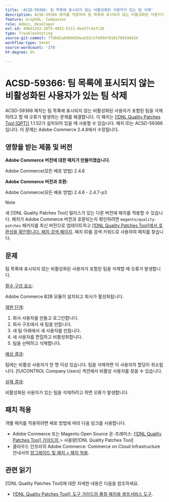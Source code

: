 ```yaml
---
title: 'ACSD-59366: 팀 목록에 표시되지 않는 비활성화된 사용자가 있는 팀 삭제'
description: ACSD-59366 패치를 적용하여 팀 목록에 표시되지 않는 비활성화된 사용자가 포함된 팀을 삭제하려고 할 때 오류가 발생하는 Adobe Commerce 문제를 해결합니다.
feature: GraphQL, Companies
role: Admin, Developer
exl-id: 406d2242-38f9-4852-b311-0ee57c4a7c26
type: Troubleshooting
source-git-commit: 7fdb02a6d89d50ea593c5fd99d78101f89198424
workflow-type: tm+mt
source-wordcount: '378'
ht-degree: 0%

---
```


# ACSD-59366: 팀 목록에 표시되지 않는 비활성화된 사용자가 있는 팀 삭제

ACSD-59366 패치는 팀 목록에 표시되지 않는 비활성화된 사용자가 포함된 팀을 삭제하려고 할 때 오류가 발생하는 문제를 해결합니다. 이 패치는 [[!DNL Quality Patches Tool (QPT)]](/help/tools/quality-patches-tool/quality-patches-tool-to-self-serve-quality-patches.md) 1.1.52가 설치되어 있을 때 사용할 수 있습니다. 패치 ID는 ACSD-59366입니다. 이 문제는 Adobe Commerce 2.4.8에서 수정됩니다.

## 영향을 받는 제품 및 버전

**Adobe Commerce 버전에 대한 패치가 만들어졌습니다.**

Adobe Commerce(모든 배포 방법) 2.4.6

**Adobe Commerce 버전과 호환:**

Adobe Commerce(모든 배포 방법) 2.4.6 - 2.4.7-p3

>[!NOTE]
>
>새 [!DNL Quality Patches Tool] 릴리스가 있는 다른 버전에 패치를 적용할 수 있습니다. 패치가 Adobe Commerce 버전과 호환되는지 확인하려면 `magento/quality-patches` 패키지를 최신 버전으로 업데이트하고 [[!DNL Quality Patches Tool]에서 호환성을 확인합니다. 패치 검색 페이지](https://experienceleague.adobe.com/tools/commerce-quality-patches/index.html). 패치 ID를 검색 키워드로 사용하여 패치를 찾습니다.

## 문제

팀 목록에 표시되지 않는 비활성화된 사용자가 포함된 팀을 삭제할 때 오류가 발생합니다.

<u>필수 구성 요소</u>:

Adobe Commerce B2B 모듈이 설치되고 회사가 활성화됩니다.

<u>재현 단계</u>:

1. 회사 사용자를 만들고 로그인합니다.
1. 회사 구조에서 새 팀을 만듭니다.
1. 새 팀 아래에서 새 사용자를 만듭니다.
1. 새 사용자를 편집하고 비활성화합니다.
1. 팀을 선택하고 삭제합니다.

<u>예상 결과</u>:

팀에는 비활성 사용자가 한 명 이상 있습니다. 팀을 삭제하면 이 사용자의 할당이 취소됩니다. [!UICONTROL Company Users] 섹션에서 비활성 사용자를 찾을 수 있습니다.

<u>실제 결과</u>:

비활성화된 사용자가 있는 팀을 삭제하려고 하면 오류가 발생합니다.

## 패치 적용

개별 패치를 적용하려면 배포 방법에 따라 다음 링크를 사용합니다.

* Adobe Commerce 또는 Magento Open Source 온-프레미스: [[!DNL Quality Patches Tool]  가이드의 ](/help/tools/quality-patches-tool/usage.md)> 사용량[!DNL Quality Patches Tool]
* 클라우드 인프라의 Adobe Commerce: Commerce on Cloud Infrastructure 안내서의 [업그레이드 및 패치 > 패치 적용](https://experienceleague.adobe.com/docs/commerce-cloud-service/user-guide/develop/upgrade/apply-patches.html).

## 관련 읽기

[!DNL Quality Patches Tool]에 대한 자세한 내용은 다음을 참조하세요.

* [[!DNL Quality Patches Tool]: 도구 가이드의 품질 패치용 셀프서비스 도구](/help/tools/quality-patches-tool/quality-patches-tool-to-self-serve-quality-patches.md).
